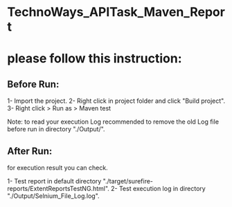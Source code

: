 # TechnoWays_APITask_Maven_Report
please follow this instruction:
===============================
Before Run:
-----------
1- Import the project.
2- Right click in project folder and click "Build project".
3- Right click > Run as > Maven test

Note: to read your execution Log recommended to remove the old Log file before run in directory "./Output/".

After Run:
----------
for execution result you can check.

1- Test report in default directory "./target/surefire-reports/ExtentReportsTestNG.html".
2- Test execution log in directory "./Output/Selnium_File_Log.log".
